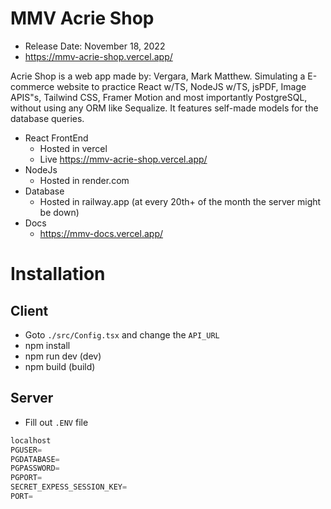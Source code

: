 # MMV Acrie Shop

- Release Date: November 18, 2022
- https://mmv-acrie-shop.vercel.app/

Acrie Shop is a web app made by: Vergara, Mark Matthew.
Simulating a E-commerce website to practice React w/TS, NodeJS w/TS, jsPDF, Image APIS"s,
Tailwind CSS, Framer Motion and most importantly PostgreSQL, without using any ORM like Sequalize.
It features self-made models for the database queries.

- React FrontEnd
  - Hosted in vercel
  - Live https://mmv-acrie-shop.vercel.app/
- NodeJs
  - Hosted in render.com
- Database
  - Hosted in railway.app (at every 20th+ of the month the server might be down)
- Docs
  - https://mmv-docs.vercel.app/

# Installation

## Client

- Goto `./src/Config.tsx` and change the `API_URL`
- npm install
- npm run dev (dev)
- npm build (build)

## Server

- Fill out `.ENV` file

```javascript
localhost
PGUSER=
PGDATABASE=
PGPASSWORD=
PGPORT=
SECRET_EXPESS_SESSION_KEY=
PORT=
```
